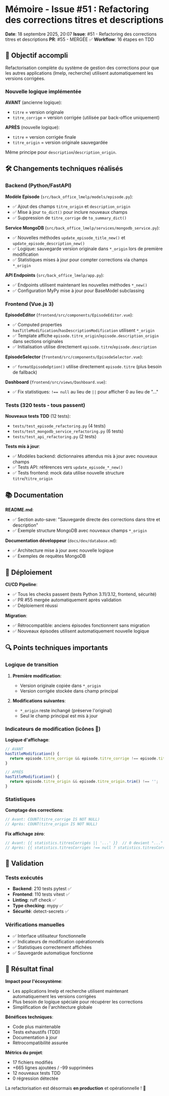 # Mémoire - Issue #51 : Refactoring des corrections titres et descriptions

**Date**: 18 septembre 2025, 20:07
**Issue**: #51 - Refactoring des corrections titres et descriptions
**PR**: #55 - MERGÉE ✅
**Workflow**: 16 étapes en TDD

## 🎯 Objectif accompli

Refactorisation complète du système de gestion des corrections pour que les autres applications (lmelp, recherche) utilisent automatiquement les versions corrigées.

### Nouvelle logique implémentée

**AVANT** (ancienne logique):
- `titre` = version originale
- `titre_corrige` = version corrigée (utilisée par back-office uniquement)

**APRÈS** (nouvelle logique):
- `titre` = version corrigée finale
- `titre_origin` = version originale sauvegardée

Même principe pour `description`/`description_origin`.

## 🛠️ Changements techniques réalisés

### Backend (Python/FastAPI)

**Modèle Episode** (`src/back_office_lmelp/models/episode.py`):
- ✅ Ajout des champs `titre_origin` et `description_origin`
- ✅ Mise à jour `to_dict()` pour inclure nouveaux champs
- ✅ Suppression de `titre_corrige` de `to_summary_dict()`

**Service MongoDB** (`src/back_office_lmelp/services/mongodb_service.py`):
- ✅ Nouvelles méthodes `update_episode_title_new()` et `update_episode_description_new()`
- ✅ Logique: sauvegarde version originale dans `*_origin` lors de première modification
- ✅ Statistiques mises à jour pour compter corrections via champs `*_origin`

**API Endpoints** (`src/back_office_lmelp/app.py`):
- ✅ Endpoints utilisent maintenant les nouvelles méthodes `*_new()`
- ✅ Configuration MyPy mise à jour pour BaseModel subclassing

### Frontend (Vue.js 3)

**EpisodeEditor** (`frontend/src/components/EpisodeEditor.vue`):
- ✅ Computed properties `hasTitleModification`/`hasDescriptionModification` utilisent `*_origin`
- ✅ Template affiche `episode.titre_origin`/`episode.description_origin` dans sections originales
- ✅ Initialisation utilise directement `episode.titre`/`episode.description`

**EpisodeSelector** (`frontend/src/components/EpisodeSelector.vue`):
- ✅ `formatEpisodeOption()` utilise directement `episode.titre` (plus besoin de fallback)

**Dashboard** (`frontend/src/views/Dashboard.vue`):
- ✅ Fix statistiques: `!== null` au lieu de `||` pour afficher 0 au lieu de "..."

### Tests (320 tests - tous passent)

**Nouveaux tests TDD** (12 tests):
- `tests/test_episode_refactoring.py` (4 tests)
- `tests/test_mongodb_service_refactoring.py` (6 tests)
- `tests/test_api_refactoring.py` (2 tests)

**Tests mis à jour**:
- ✅ Modèles backend: dictionnaires attendus mis à jour avec nouveaux champs
- ✅ Tests API: références vers `update_episode_*_new()`
- ✅ Tests frontend: mock data utilise nouvelle structure `titre`/`titre_origin`

## 📚 Documentation

**README.md**:
- ✅ Section auto-save: "Sauvegarde directe des corrections dans titre et description"
- ✅ Exemple structure MongoDB avec nouveaux champs `*_origin`

**Documentation développeur** (`docs/dev/database.md`):
- ✅ Architecture mise à jour avec nouvelle logique
- ✅ Exemples de requêtes MongoDB

## 🚀 Déploiement

**CI/CD Pipeline**:
- ✅ Tous les checks passent (tests Python 3.11/3.12, frontend, sécurité)
- ✅ PR #55 mergée automatiquement après validation
- ✅ Déploiement réussi

**Migration**:
- ✅ Rétrocompatible: anciens épisodes fonctionnent sans migration
- ✅ Nouveaux épisodes utilisent automatiquement nouvelle logique

## 🔍 Points techniques importants

### Logique de transition

1. **Première modification**:
   - Version originale copiée dans `*_origin`
   - Version corrigée stockée dans champ principal

2. **Modifications suivantes**:
   - `*_origin` reste inchangé (préserve l'original)
   - Seul le champ principal est mis à jour

### Indicateurs de modification (icônes 📝)

**Logique d'affichage**:
```javascript
// AVANT
hasTitleModification() {
  return episode.titre_corrige && episode.titre_corrige !== episode.titre;
}

// APRÈS
hasTitleModification() {
  return episode.titre_origin && episode.titre_origin.trim() !== '';
}
```

### Statistiques

**Comptage des corrections**:
```javascript
// Avant: COUNT(titre_corrige IS NOT NULL)
// Après: COUNT(titre_origin IS NOT NULL)
```

**Fix affichage zéro**:
```javascript
// Avant: {{ statistics.titresCorrigés || '...' }}  // 0 devient "..."
// Après: {{ statistics.titresCorrigés !== null ? statistics.titresCorrigés : '...' }}
```

## 🧪 Validation

### Tests exécutés
- **Backend**: 210 tests pytest ✅
- **Frontend**: 110 tests vitest ✅
- **Linting**: ruff check ✅
- **Type checking**: mypy ✅
- **Sécurité**: detect-secrets ✅

### Vérifications manuelles
- ✅ Interface utilisateur fonctionnelle
- ✅ Indicateurs de modification opérationnels
- ✅ Statistiques correctement affichées
- ✅ Sauvegarde automatique fonctionne

## 🎉 Résultat final

**Impact pour l'écosystème**:
- Les applications lmelp et recherche utilisent maintenant automatiquement les versions corrigées
- Plus besoin de logique spéciale pour récupérer les corrections
- Simplification de l'architecture globale

**Bénéfices techniques**:
- Code plus maintenable
- Tests exhaustifs (TDD)
- Documentation à jour
- Rétrocompatibilité assurée

**Métrics du projet**:
- 17 fichiers modifiés
- +665 lignes ajoutées / -99 supprimées
- 12 nouveaux tests TDD
- 0 régression détectée

La refactorisation est désormais **en production** et opérationnelle ! 🚀
